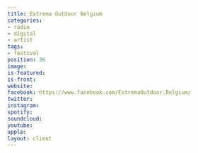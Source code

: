 ```yaml
---
title: Extrema Outdoor Belgium
categories:
- radio
- digital
- artist
tags:
- festival
position: 26
image: 
is-featured: 
is-front: 
website: 
facebook: https://www.facebook.com/ExtremaOutdoor.Belgium/
twitter: 
instagram: 
spotify: 
soundcloud: 
youtube: 
apple: 
layout: client
---
```



